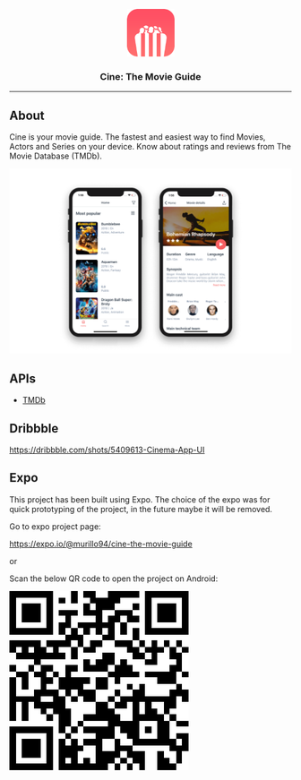 <p align="center">
  <img alt="Cine: The Movie Guide" src="./src/assets/images/icon.png" height="85" width="85" />
  <h3 align="center">Cine: The Movie Guide</h3>
</p>

---

## About

Cine is your movie guide. The fastest and easiest way to find Movies, Actors and Series on your device. Know about ratings and reviews from The Movie Database (TMDb).

![Cine: The Movie Guide](./resources/demo.png)

## APIs

- [TMDb](https://developers.themoviedb.org/3/getting-started/introduction)

## Dribbble

https://dribbble.com/shots/5409613-Cinema-App-UI

## Expo

This project has been built using Expo. The choice of the expo was for quick prototyping of the project, in the future maybe it will be removed.

Go to expo project page:

https://expo.io/@murillo94/cine-the-movie-guide

or

Scan the below QR code to open the project on Android:

![](./resources/qrcode.png)
